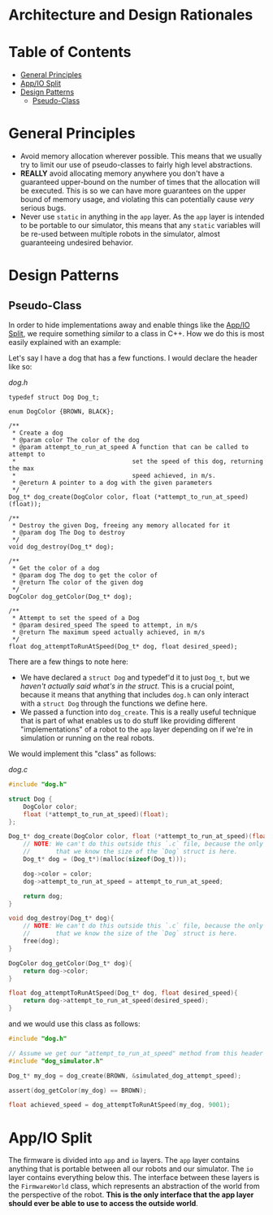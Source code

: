 # Architecture and Design Rationales

# Table of Contents
* [General Principles](#general-principles)
* [App/IO Split](#app/io-split) 
* [Design Patterns](#design-patterns)
  * [Pseudo-Class](#pseudo-class)

# General Principles
* Avoid memory allocation wherever possible. This means that we usually try to limit our use of pseudo-classes to fairly high level abstractions.
* **REALLY** avoid allocating memory anywhere you don't have a guaranteed upper-bound on the number of times that the allocation will be executed. This is so we can have more guarantees on the upper bound of memory usage, and violating this can potentially cause *very* serious bugs.
* Never use `static` in anything in the `app` layer. As the `app` layer is intended to be portable to our simulator, this means that any `static` variables will be re-used between multiple robots in the simulator, almost guaranteeing undesired behavior.

# Design Patterns

## Pseudo-Class
In order to hide implementations away and enable things like the [App/IO Split](#app/io-split), we require something _similar_ to a class in C++. How we do this is most easily explained with an example:

Let's say I have a dog that has a few functions. I would declare the header like so:

_dog.h_
```
typedef struct Dog Dog_t;

enum DogColor {BROWN, BLACK};

/**
 * Create a dog
 * @param color The color of the dog
 * @param attempt_to_run_at_speed A function that can be called to attempt to 
 *                                set the speed of this dog, returning the max 
 *                                speed achieved, in m/s.
 * @ereturn A pointer to a dog with the given parameters
 */
Dog_t* dog_create(DogColor color, float (*attempt_to_run_at_speed)(float)); 

/**
 * Destroy the given Dog, freeing any memory allocated for it
 * @param dog The Dog to destroy
 */
void dog_destroy(Dog_t* dog);

/**
 * Get the color of a dog
 * @param dog The dog to get the color of
 * @return The color of the given dog
 */
DogColor dog_getColor(Dog_t* dog);

/**
 * Attempt to set the speed of a Dog
 * @param desired_speed The speed to attempt, in m/s
 * @return The maximum speed actually achieved, in m/s
 */
float dog_attemptToRunAtSpeed(Dog_t* dog, float desired_speed);
```

There are a few things to note here: 
* We have declared a `struct Dog` and typedef'd it to just `Dog_t`, but we *haven't actually said what's in the struct*. This is a crucial point, because it means that anything that includes `dog.h` can only interact with a `struct Dog` through the functions we define here. 
* We passed a function into `dog_create`. This is a really useful technique that is part of what enables us to do stuff like providing different "implementations" of a robot to the `app` layer depending on if we're in simulation or running on the real robots.

We would implement this "class" as follows:

_dog.c_
``` C
#include "dog.h"

struct Dog {
    DogColor color;
    float (*attempt_to_run_at_speed)(float);
};

Dog_t* dog_create(DogColor color, float (*attempt_to_run_at_speed)(float)){
    // NOTE: We can't do this outside this `.c` file, because the only place
    //       that we know the size of the `Dog` struct is here.
    Dog_t* dog = (Dog_t*)(malloc(sizeof(Dog_t)));

    dog->color = color;
    dog->attempt_to_run_at_speed = attempt_to_run_at_speed;

    return dog;
}

void dog_destroy(Dog_t* dog){
    // NOTE: We can't do this outside this `.c` file, because the only place
    //       that we know the size of the `Dog` struct is here.
    free(dog);
}

DogColor dog_getColor(Dog_t* dog){
    return dog->color;
}

float dog_attemptToRunAtSpeed(Dog_t* dog, float desired_speed){
    return dog->attempt_to_run_at_speed(desired_speed);
}
```

and we would use this class as follows:
``` C
#include "dog.h"

// Assume we get our "attempt_to_run_at_speed" method from this header
#include "dog_simulator.h"

Dog_t* my_dog = dog_create(BROWN, &simulated_dog_attempt_speed);

assert(dog_getColor(my_dog) == BROWN);

float achieved_speed = dog_attemptToRunAtSpeed(my_dog, 9001);
```

# App/IO Split
The firmware is divided into `app` and `io` layers. The `app` layer contains anything that is portable between all our robots and our simulator. The `io` layer contains everything below this. The interface between these layers is the `FirmwareWorld` class, which represents an abstraction of the world from the perspective of the robot. **This is the only interface that the app layer should ever be able to use to access the outside world**.
